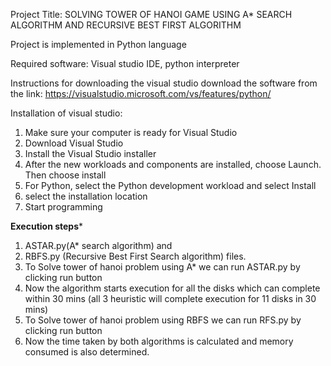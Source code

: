 Project Title: SOLVING TOWER OF HANOI GAME USING A* SEARCH ALGORITHM AND RECURSIVE BEST FIRST ALGORITHM


Project is implemented in Python language

Required software: Visual studio IDE, python interpreter

Instructions for downloading the visual studio
download the software from the link: https://visualstudio.microsoft.com/vs/features/python/

Installation of visual studio:
1. Make sure your computer is ready for Visual Studio
2. Download Visual Studio
3. Install the Visual Studio installer
4. After the new workloads and components are installed, choose Launch. Then choose install
5. For Python, select the Python development workload and select Install
6. select the installation location
7. Start programming


****Execution steps*****

1. ASTAR.py(A* search algorithm) and  
2.  RBFS.py (Recursive Best First Search algorithm) files.
2. To Solve tower of hanoi problem using A* we can run  ASTAR.py by clicking run button
3. Now the algorithm starts execution for all the disks which can complete within 30 mins (all 3 heuristic will complete execution for 11 disks in 30 mins)
4.  To Solve tower of hanoi problem using RBFS we can run  RFS.py by clicking run button
5. Now the time taken by both algorithms is calculated and memory consumed is also determined.


